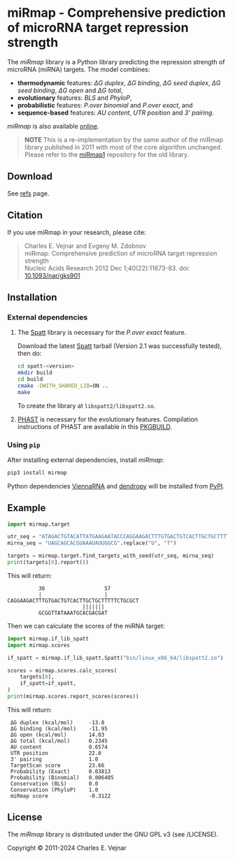 # miRmap - Comprehensive prediction of microRNA target repression strength

The *miRmap* library is a Python library predicting the repression strength of microRNA (miRNA) targets. The model combines:

 - **thermodynamic** features: *ΔG duplex*, *ΔG binding*, *ΔG seed duplex*, *ΔG seed binding*, *ΔG open* and *ΔG total*,
 - **evolutionary** features: *BLS* and *PhyloP*,
 - **probabilistic** features: *P.over binomial* and *P.over exact*, and
 - **sequence-based** features: *AU content*, *UTR position* and *3' pairing*.

*miRmap* is also available [online](https://mirmap.ezlab.org).

> **NOTE** This is a re-implementation by the same author of the miRmap library published in 2011 with most of the core algorithm unchanged. Please refer to the [miRmap1](https://git.sr.ht/~vejnar/miRmap1) repository for the old library.

## Download

See [refs](https://git.sr.ht/~vejnar/miRmap/refs) page.

## Citation

If you use miRmap in your research, please cite:

> Charles E. Vejnar and Evgeny M. Zdobnov<br>
> miRmap: Comprehensive prediction of microRNA target repression strength<br>
> Nucleic Acids Research 2012 Dec 1;40(22):11673-83. doi: [10.1093/nar/gks901](https://doi.org/10.1093/nar/gks901)

## Installation

### External dependencies

1. The [Spatt](https://nuel.perso.math.cnrs.fr/spatt) library is necessary for the *P.over exact* feature.

    Download the latest [Spatt](https://nuel.perso.math.cnrs.fr/spatt) tarball (Version 2.1 was successfully tested), then do:

    ```bash
    cd spatt-<version>
    mkdir build
    cd build
    cmake -DWITH_SHARED_LIB=ON ..
    make
    ```

    To create the library at `libspatt2/libspatt2.so`.

2. [PHAST](http://compgen.bscb.cornell.edu/phast) is necessary for the evolutionary features. Compilation instructions of PHAST are available in this [PKGBUILD](https://aur.archlinux.org/cgit/aur.git/tree/PKGBUILD?h=phast).

### Using `pip`

After installing external dependencies, install *miRmap*:
```bash
pip3 install mirmap
```

Python dependencies [ViennaRNA](https://pypi.org/project/ViennaRNA) and [dendropy](https://pypi.org/project/DendroPy) will be installed from [PyPI](https://pypi.org/).

## Example

```python
import mirmap.target

utr_seq = "ATAGACTGTACATTATGAAGAATACCCAGGAAGACTTTGTGACTGTCACTTGCTGCTTTTTCTGCGCTTCAGTAACAAGT"
mirna_seq = "UAGCAGCACGUAAAUAUUGGCG".replace("U", "T")

targets = mirmap.target.find_targets_with_seed(utr_seq, mirna_seq)
print(targets[0].report())
``````
This will return:
```
          36                   57
          |                    |
CAGGAAGACTTTGTGACTGTCACTTGCTGCTTTTTCTGCGCT
                        |||||||
          GCGGTTATAAATGCACGACGAT
```
Then we can calculate the scores of the miRNA target:
```python
import mirmap.if_lib_spatt
import mirmap.scores

if_spatt = mirmap.if_lib_spatt.Spatt("bin/linux_x86_64/libspatt2.so")

scores = mirmap.scores.calc_scores(
    targets[0],
    if_spatt=if_spatt,
)
print(mirmap.scores.report_scores(scores))
```
This will return:
```
 ΔG duplex (kcal/mol)     -13.8
 ΔG binding (kcal/mol)    -11.95
 ΔG open (kcal/mol)       14.03
 ΔG total (kcal/mol)      0.2345
 AU content               0.6574
 UTR position             22.0
 3' pairing               1.0
 TargetScan score         23.66
 Probability (Exact)      0.03813
 Probability (Binomial)   0.006405
 Conservation (BLS)       0.0
 Conservation (PhyloP)    1.0
 miRmap score             -0.3122
```

## License

The *miRmap* library is distributed under the GNU GPL v3 (see /LICENSE).

Copyright © 2011-2024 Charles E. Vejnar
